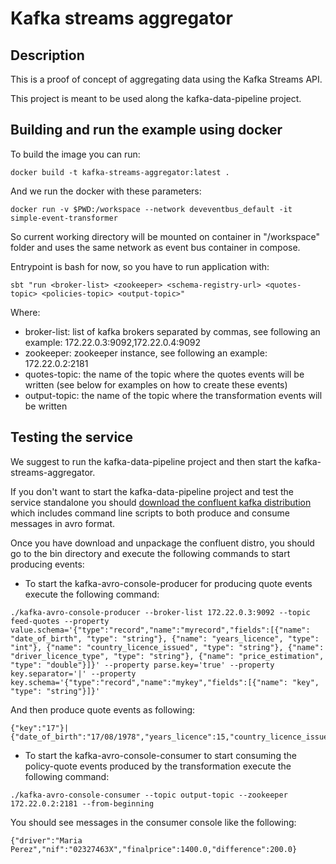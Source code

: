 # Kafka streams aggregator

## Description

This is a proof of concept of aggregating data using the Kafka Streams API.
 
This project is meant to be used along the kafka-data-pipeline project.

## Building and run the example using docker

To build the image you can run:

```
docker build -t kafka-streams-aggregator:latest .
```

And we run the docker with these parameters:

```
docker run -v $PWD:/workspace --network deveventbus_default -it simple-event-transformer
```

So current working directory will be mounted on container in "/workspace" folder and uses the same network as event bus container in compose.

Entrypoint is bash for now, so you have to run application with:

```
sbt "run <broker-list> <zookeeper> <schema-registry-url> <quotes-topic> <policies-topic> <output-topic>"
```

Where:

* broker-list: list of kafka brokers separated by commas, see following an example: 172.22.0.3:9092,172.22.0.4:9092
* zookeeper: zookeeper instance, see following an example: 172.22.0.2:2181
* quotes-topic: the name of the topic where the quotes events will be written (see below for examples on how to create these events)
* output-topic: the name of the topic where the transformation events will be written

## Testing the service

We suggest to run the kafka-data-pipeline project and then start the kafka-streams-aggregator.

If you don't want to start the kafka-data-pipeline project and test the service standalone you should [download the confluent kafka distribution](http://packages.confluent.io/archive/3.0/confluent-3.0.1-2.11.tar.gz) which includes command line scripts to both produce and consume messages in avro format.

Once you have download and unpackage the confluent distro, you should go to the bin directory and execute the following commands to start producing events:

* To start the kafka-avro-console-producer for producing quote events execute the following command:
 
```
./kafka-avro-console-producer --broker-list 172.22.0.3:9092 --topic feed-quotes --property value.schema='{"type":"record","name":"myrecord","fields":[{"name": "date_of_birth", "type": "string"}, {"name": "years_licence", "type": "int"}, {"name": "country_licence_issued", "type": "string"}, {"name": "driver_licence_type", "type": "string"}, {"name": "price_estimation", "type": "double"}]}' --property parse.key='true' --property key.separator='|' --property key.schema='{"type":"record","name":"mykey","fields":[{"name": "key", "type": "string"}]}'
```
 And then produce quote events as following:
 
 ```
 {"key":"17"}|{"date_of_birth":"17/08/1978","years_licence":15,"country_licence_issued":"SPAIN","driver_licence_type":"B2","price_estimation":1200.00}
 ```

 
 * To start the kafka-avro-console-consumer to start consuming the policy-quote events produced by the transformation execute the following command:
 
 ```
 ./kafka-avro-console-consumer --topic output-topic --zookeeper 172.22.0.2:2181 --from-beginning
 ```
 
You should see messages in the consumer console like the following:
 
 ```
 {"driver":"Maria Perez","nif":"02327463X","finalprice":1400.0,"difference":200.0}
 ```